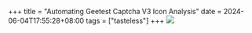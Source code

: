 +++
title = "Automating Geetest Captcha V3 Icon Analysis"
date = 2024-06-04T17:55:28+08:00
tags = ["tasteless"]
+++
![](/posts/geetest-captcha-v3-icon.gif)